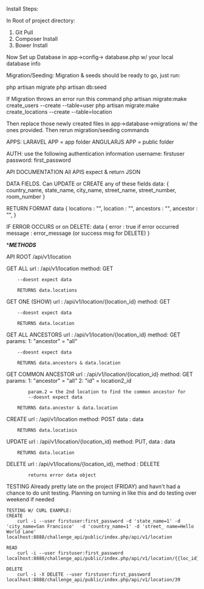 Install Steps:

In Root of project directory:
1) Git Pull
2) Composer Install
3) Bower Install

Now Set up Database in app->config-> database.php w/ your local database info

Migration/Seeding:
Migration & seeds should be ready to go, just run:

php artisan migrate
php artisan db:seed

If Migration throws an error run this command
php artisan migrate:make create_users --create --table=user
php artisan migrate:make create_locations --create --table=location

Then replace those newly created files in app->database->migrations w/ the ones provided.
Then rerun migration/seeding commands

APPS:
LARAVEL APP =  app folder
ANGULARJS APP = public folder

AUTH:
use the following authentication information
username: firstuser
password: first_password


API DOCUMENTATION
All APIS expect & return JSON

DATA FIELDS. Can UPDATE or CREATE any of these fields
data: {
	country_name,
	state_name,
	city_name,
	street_name,
	street_number,
	room_number	
}

RETURN FORMAT
data {
	locations : "",
	location : "",
	ancestors : "",
	ancestor : "",
}

IF ERROR OCCURS or on DELETE:
data {
	error : true if error occurred
	message : error_message (or success msg for DELETE)
}

******METHODS*****

API ROOT
	/api/v1/location

GET ALL
		url : /api/v1/location
		method: GET

		--doesnt expect data

		RETURNS data.locations

GET ONE (SHOW)
		url : /api/v1/location/{location_id}
		method: GET

		--doesnt expect data

		RETURNS data.location

GET ALL ANCESTORS 
		url : /api/v1/location/{location_id}
		method: GET
		params: 
			1:  "ancestor" = "all"

		--doesnt expect data

		RETURNS data.ancestors & data.location

GET COMMON ANCESTOR
		url : /api/v1/location/{location_id}
			method: GET
			params: 
				1:  "ancestor" = "all"
				2: "id" = location2_id

			param.2 = the 2nd location to find the common ancestor for
			--doesnt expect data

		RETURNS data.ancestor & data.location
CREATE
		url : /api/v1/location
		method: POST
		data : data

		RETURNS data.locatioin

UPDATE
		url : /api/v1/location/{location_id}
		method: PUT,
		data : data

		RETURNS data.location

DELETE url : /api/v1/locations/{location_id},
			method : DELETE

			returns error data object 

TESTING 
	Already pretty late on the project (FRIDAY) and havn't had a chance to do unit testing.
	Planning on turning in like this and do testing over weekend if needed

	TESTING W/ CURL EXAMPLE:
	CREATE
		curl -i --user firstuser:first_password -d 'state_name=1' -d 'city_name=San Francisco'  -d 'country_name=1' -d 'street_ name=Hello World Lane' localhost:8888/challenge_api/public/index.php/api/v1/location

	READ
		curl -i --user firstuser:first_password localhost:8888/challenge_api/public/index.php/api/v1/location/{{loc_id}}

	DELETE
		curl -i -X DELETE --user firstuser:first_password localhost:8888/challenge_api/public/index.php/api/v1/location/39



